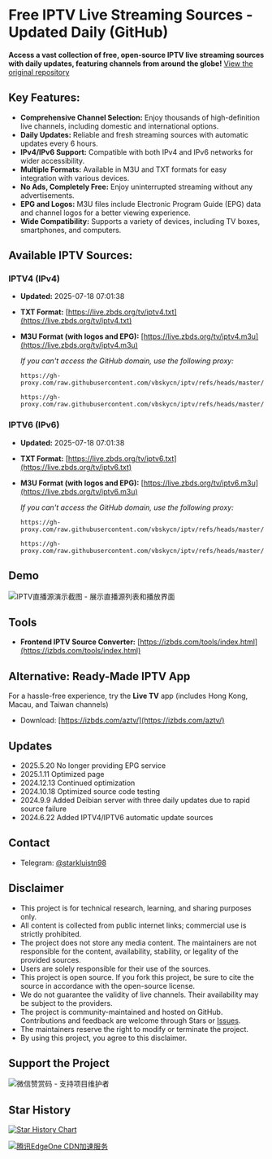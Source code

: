 # Free IPTV Live Streaming Sources - Updated Daily (GitHub)

**Access a vast collection of free, open-source IPTV live streaming sources with daily updates, featuring channels from around the globe!** [View the original repository](https://github.com/vbskycn/iptv)

## Key Features:

*   **Comprehensive Channel Selection:** Enjoy thousands of high-definition live channels, including domestic and international options.
*   **Daily Updates:**  Reliable and fresh streaming sources with automatic updates every 6 hours.
*   **IPv4/IPv6 Support:** Compatible with both IPv4 and IPv6 networks for wider accessibility.
*   **Multiple Formats:**  Available in M3U and TXT formats for easy integration with various devices.
*   **No Ads, Completely Free:**  Enjoy uninterrupted streaming without any advertisements.
*   **EPG and Logos:**  M3U files include Electronic Program Guide (EPG) data and channel logos for a better viewing experience.
*   **Wide Compatibility:** Supports a variety of devices, including TV boxes, smartphones, and computers.

## Available IPTV Sources:

###  IPTV4 (IPv4)

*   **Updated:** <!-- UPDATE_TIME_IPTV4 -->2025-07-18 07:01:38<!-- END_UPDATE_TIME_IPTV4 -->

*   **TXT Format:** [https://live.zbds.org/tv/iptv4.txt](https://live.zbds.org/tv/iptv4.txt)
*   **M3U Format (with logos and EPG):** [https://live.zbds.org/tv/iptv4.m3u](https://live.zbds.org/tv/iptv4.m3u)

    *If you can't access the GitHub domain, use the following proxy:*
    ```
    https://gh-proxy.com/raw.githubusercontent.com/vbskycn/iptv/refs/heads/master/tv/iptv4.txt
    ```
    ```
    https://gh-proxy.com/raw.githubusercontent.com/vbskycn/iptv/refs/heads/master/tv/iptv4.m3u
    ```

### IPTV6 (IPv6)

*   **Updated:** <!-- UPDATE_TIME_IPTV6 -->2025-07-18 07:01:38<!-- END_UPDATE_TIME_IPTV6 -->

*   **TXT Format:** [https://live.zbds.org/tv/iptv6.txt](https://live.zbds.org/tv/iptv6.txt)
*   **M3U Format (with logos and EPG):** [https://live.zbds.org/tv/iptv6.m3u](https://live.zbds.org/tv/iptv6.m3u)

    *If you can't access the GitHub domain, use the following proxy:*
    ```
    https://gh-proxy.com/raw.githubusercontent.com/vbskycn/iptv/refs/heads/master/tv/iptv6.txt
    ```
    ```
    https://gh-proxy.com/raw.githubusercontent.com/vbskycn/iptv/refs/heads/master/tv/iptv6.m3u
    ```

## Demo

![IPTV直播源演示截图 - 展示直播源列表和播放界面](assets/demo.png "IPTV直播源演示")

## Tools

*   **Frontend IPTV Source Converter:**  [https://izbds.com/tools/index.html](https://izbds.com/tools/index.html)

## Alternative:  Ready-Made IPTV App

For a hassle-free experience, try the **Live TV** app (includes Hong Kong, Macau, and Taiwan channels)

*   Download: [https://izbds.com/aztv/](https://izbds.com/aztv/)

## Updates

*   2025.5.20 No longer providing EPG service
*   2025.1.11 Optimized page
*   2024.12.13 Continued optimization
*   2024.10.18 Optimized source code testing
*   2024.9.9  Added Deibian server with three daily updates due to rapid source failure
*   2024.6.22 Added IPTV4/IPTV6 automatic update sources

## Contact

*   Telegram: [@starkluistn98](https://t.me/starkluistn98)

## Disclaimer

*   This project is for technical research, learning, and sharing purposes only.
*   All content is collected from public internet links; commercial use is strictly prohibited.
*   The project does not store any media content.  The maintainers are not responsible for the content, availability, stability, or legality of the provided sources.
*   Users are solely responsible for their use of the sources.
*   This project is open source. If you fork this project, be sure to cite the source in accordance with the open-source license.
*   We do not guarantee the validity of live channels. Their availability may be subject to the providers.
*   The project is community-maintained and hosted on GitHub.  Contributions and feedback are welcome through Stars or [Issues](https://github.com/vbskycn/iptv/issues/new/choose).
*   The maintainers reserve the right to modify or terminate the project.
*   By using this project, you agree to this disclaimer.

## Support the Project

![微信赞赏码 - 支持项目维护者](assets/wxds.png "微信赞赏码")

## Star History

[![Star History Chart](https://api.star-history.com/svg?repos=vbskycn/iptv&type=Date)](https://star-history.com/#vbskycn/iptv&Date)

<!-- edgeone_start -->
<a href="https://edgeone.ai/?from=github/vbskycn/iptv"
   title="本项目的CDN加速和安全防护由腾讯EdgeOne赞助"
   target="_blank"
   rel="noopener noreferrer">
  <img src="https://edgeone.ai/media/34fe3a45-492d-4ea4-ae5d-ea1087ca7b4b.png"
       alt="腾讯EdgeOne CDN加速服务"
       loading="lazy"
  />
</a>
<!-- edgeone_end -->